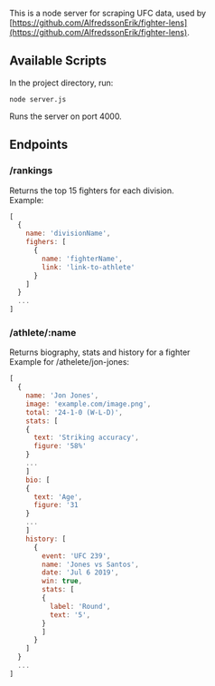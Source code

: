 This is a node server for scraping UFC data, used by [https://github.com/AlfredssonErik/fighter-lens](https://github.com/AlfredssonErik/fighter-lens). 

## Available Scripts

In the project directory, run:

`node server.js`

Runs the server on port 4000.

## Endpoints

### /rankings
Returns the top 15 fighters for each division.<br>
Example:
```javascript
[
  {
    name: 'divisionName',
    fighers: [
      {
        name: 'fighterName',
        link: 'link-to-athlete'
      }
    ]
  }
  ...
]
```

### /athlete/:name
Returns biography, stats and history for a fighter<br>
Example for /athelete/jon-jones:
```javascript
[
  {
    name: 'Jon Jones',
    image: 'example.com/image.png',
    total: '24-1-0 (W-L-D)',
    stats: [
    {
	  text: 'Striking accuracy',
      figure: '58%'
    }
    ...
    ]
    bio: [
    {
      text: 'Age',
      figure: '31
    }
    ...
    ]
    history: [
      {
        event: 'UFC 239',
        name: 'Jones vs Santos',
        date: 'Jul 6 2019',
        win: true,
        stats: [
        {
          label: 'Round',
          text: '5',
        }
        ]
      }
    ]
  }
  ...
]
```
